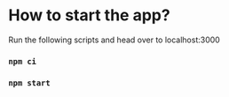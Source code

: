 # How to start the app?

Run the following scripts and head over to localhost:3000 

### `npm ci`
### `npm start`

